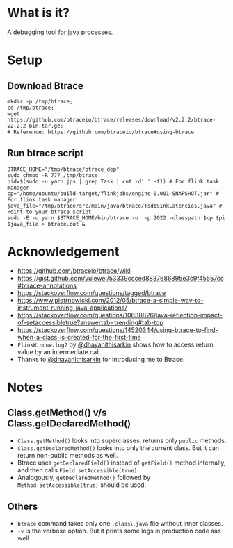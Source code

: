 # What is it?
A debugging tool for java processes.

# Setup
## Download Btrace 
```
mkdir -p /tmp/btrace;
cd /tmp/btrace;
wget https://github.com/btraceio/btrace/releases/download/v2.2.2/btrace-v2.2.2-bin.tar.gz;
# Reference: https://github.com/btraceio/btrace#using-btrace
```

## Run btrace script
```
BTRACE_HOME="/tmp/btrace/btrace_dep"
sudo chmod -R 777 /tmp/btrace
pid=$(sudo -u yarn jps | grep Task | cut -d' ' -f1) # For flink task manager
cp="/home/ubuntu/build-target/flinkjobs/engine-0.001-SNAPSHOT.jar" # For flink task manager
java_file="/tmp/btrace/src/main/java/btrace/TsdbSinkLatencies.java" # Point to your btrace script
sudo -E -u yarn $BTRACE_HOME/bin/btrace -u  -p 2022 -classpath $cp $pi $java_file > btrace.out &
```

# Acknowledgement

 - https://github.com/btraceio/btrace/wiki
 - https://gist.github.com/yulewei/53339ccced8837686895e3c9f45557cc#btrace-annotations
 - https://stackoverflow.com/questions/tagged/btrace
 - https://www.piotrnowicki.com/2012/05/btrace-a-simple-way-to-instrument-running-java-applications/
 - https://stackoverflow.com/questions/10638826/java-reflection-impact-of-setaccessibletrue?answertab=trending#tab-top
 - https://stackoverflow.com/questions/14520344/using-btrace-to-find-when-a-class-is-created-for-the-first-time
 - `FlinkWindow.log2` by [@dhayanithisarkin](https://github.com/dhayanithisarkin) shows how to access return value by an intermediate call.
 - Thanks to [@dhayanithisarkin](https://github.com/dhayanithisarkin) for introducing me to Btrace.

# Notes

## Class.getMethod() v/s Class.getDeclaredMethod()

- `Class.getMethod()` looks into superclasses, returns only `public` methods.
- `Class.getDeclaredMethod()` looks into only the current class. But it can return non-public methods as well.
- Btrace uses `getDeclaredField()` instead of `getField()` method internally, and then calls `Field.setAccessible(true)`. 
- Analogously, `getDeclaredMethod()` followed by `Method.setAccessible(true)` should be used.

## Others

- `btrace` command takes only one `.class`\\`.java` file without inner classes.
- `-v` is the verbose option. But it prints some logs in production code aas well